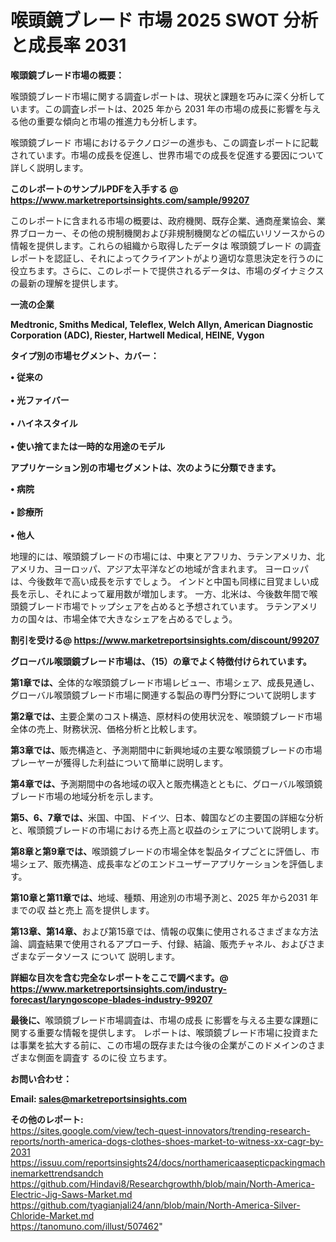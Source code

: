 # 喉頭鏡ブレード 市場 2025 SWOT 分析と成長率 2031

<strong><b>喉頭鏡ブレード市場の概要：</b></strong>

喉頭鏡ブレード市場に関する調査レポートは、現状と課題を巧みに深く分析しています。この調査レポートは、2025 年から 2031 年の市場の成長に影響を与える他の重要な傾向と市場の推進力も分析します。

喉頭鏡ブレード 市場におけるテクノロジーの進歩も、この調査レポートに記載されています。市場の成長を促進し、世界市場での成長を促進する要因について詳しく説明します。

<strong>このレポートのサンプルPDFを入手する @ <a href=https://www.marketreportsinsights.com/sample/99207>https://www.marketreportsinsights.com/sample/99207</a></strong>

このレポートに含まれる市場の概要は、政府機関、既存企業、通商産業協会、業界ブローカー、その他の規制機関および非規制機関などの幅広いリソースからの情報を提供します。これらの組織から取得したデータは 喉頭鏡ブレード の調査レポートを認証し、それによってクライアントがより適切な意思決定を行うのに役立ちます。さらに、このレポートで提供されるデータは、市場のダイナミクスの最新の理解を提供します。

<strong>一流の企業</strong>

<strong><b>Medtronic, Smiths Medical, Teleflex, Welch Allyn, American Diagnostic Corporation (ADC), Riester, Hartwell Medical, HEINE, Vygon</b></strong>

<strong><b>タイプ別の市場セグメント、カバー：</b></strong>

<strong>• 従来の<br><br>• 光ファイバー<br><br>• ハイネスタイル<br><br>• 使い捨てまたは一時的な用途のモデル</strong>

<strong><b>アプリケーション別の市場セグメントは、次のように分類できます。</b></strong>

<strong>• 病院<br><br>• 診療所<br><br>• 他人</strong>

 地理的には、喉頭鏡ブレードの市場には、中東とアフリカ、ラテンアメリカ、北アメリカ、ヨーロッパ、アジア太平洋などの地域が含まれます。 ヨーロッパは、今後数年で高い成長を示すでしょう。 インドと中国も同様に目覚ましい成長を示し、それによって雇用数が増加します。 一方、北米は、今後数年間で喉頭鏡ブレード市場でトップシェアを占めると予想されています。 ラテンアメリカの国々は、市場全体で大きなシェアを占めるでしょう。

<strong>割引を受ける@ <a href=https://www.marketreportsinsights.com/discount/99207>https://www.marketreportsinsights.com/discount/99207</a></strong>

<strong><b>グローバル喉頭鏡ブレード市場は、（15）の章でよく特徴付けられています。</b></strong>

<strong><b>第</b></strong><strong><b>1章では、</b></strong>全体的な喉頭鏡ブレード市場レビュー、市場シェア、成長見通し、グローバル喉頭鏡ブレード市場に関連する製品の専門分野について説明します

<strong><b>第2章では、</b></strong>主要企業のコスト構造、原材料の使用状況を、喉頭鏡ブレード市場全体の売上、財務状況、価格分析と比較します。

<strong><b>第3章では、</b></strong>販売構造と、予測期間中に新興地域の主要な喉頭鏡ブレードの市場プレーヤーが獲得した利益について簡単に説明します。

<strong><b>第4章では、</b></strong>予測期間中の各地域の収入と販売構造とともに、グローバル喉頭鏡ブレード市場の地域分析を示します。

<strong><b>第5、6、7章では、</b></strong>米国、中国、ドイツ、日本、韓国などの主要国の詳細な分析と、喉頭鏡ブレードの市場における売上高と収益のシェアについて説明します。

<strong><b>第8章と第9章では、</b></strong>喉頭鏡ブレードの市場全体を製品タイプごとに評価し、市場シェア、販売構造、成長率などのエンドユーザーアプリケーションを評価します。

<strong><b>第10章と第11章では、</b></strong>地域、種類、用途別の市場予測と、2025 年から2031 年までの収 益と売上 高を提供します。

<strong><b>第13章、第14章、</b></strong>および第15章では、情報の収集に使用されるさまざまな方法論、調査結果で使用されるアプローチ、付録、結論、販売チャネル、およびさまざまなデータソース について 説明します。

<strong>詳細な目次を含む完全なレポートをここで調べます。@ <a href=https://www.marketreportsinsights.com/industry-forecast/laryngoscope-blades-industry-99207>https://www.marketreportsinsights.com/industry-forecast/laryngoscope-blades-industry-99207</a></strong>

<strong><b>最後に、</b></strong>喉頭鏡ブレード市場調査は、市場の成長 に影響を</a>与える主要な課題に関する重要な情報を提供します。 レポートは、喉頭鏡ブレード市場に投資または事業を拡大する前に、この市場の既存または今後の企業がこのドメインのさまざまな側面を調査す るのに役 立ちます。

<strong><b>お問い合わせ：</b></strong>

<strong>Email: </strong><a href=mailto:sales@marketreportsinsights.com><strong>sales@marketreportsinsights.com</strong></a>

<strong>その他のレポート:</strong>
<br>
<a href=https://sites.google.com/view/tech-quest-innovators/trending-research-reports/north-america-dogs-clothes-shoes-market-to-witness-xx-cagr-by-2031>https://sites.google.com/view/tech-quest-innovators/trending-research-reports/north-america-dogs-clothes-shoes-market-to-witness-xx-cagr-by-2031</a>
<br>
<a href=https://issuu.com/reportsinsights24/docs/northamericaasepticpackingmachinemarkettrendsandch>https://issuu.com/reportsinsights24/docs/northamericaasepticpackingmachinemarkettrendsandch</a>
<br>
<a href=https://github.com/Hindavi8/Researchgrowthh/blob/main/North-America-Electric-Jig-Saws-Market.md>https://github.com/Hindavi8/Researchgrowthh/blob/main/North-America-Electric-Jig-Saws-Market.md</a>
<br>
<a href=https://github.com/tyagianjali24/ann/blob/main/North-America-Silver-Chloride-Market.md>https://github.com/tyagianjali24/ann/blob/main/North-America-Silver-Chloride-Market.md</a>
<br>
<a href=https://tanomuno.com/illust/507462>https://tanomuno.com/illust/507462</a>"
